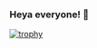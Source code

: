 ### Heya everyone! 👋



[![trophy](https://github-profile-trophy.vercel.app/Anicasia=ryo-ma&theme=darkhub)](https://github.com/ryo-ma/github-profile-trophy)



<!--
**Anicasia/Anicasia** is a ✨ _special_ ✨ repository because its `README.md` (this file) appears on your GitHub profile.

Here are some ideas to get you started:

- 🔭 I’m currently working on ...
- 🌱 I’m currently learning ...
- 👯 I’m looking to collaborate on ...
- 🤔 I’m looking for help with ...
- 💬 Ask me about ...
- 📫 How to reach me: ...
- 😄 Pronouns: ...
- ⚡ Fun fact: ...
-->

